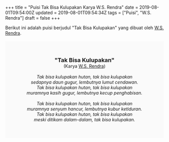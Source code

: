 +++
title = "Puisi Tak Bisa Kulupakan Karya W.S. Rendra"
date = 2019-08-01T09:54:00Z
updated = 2019-08-01T09:54:34Z
tags = ["Puisi", "W.S. Rendra"]
draft = false
+++

<div dir="ltr" style="text-align: left;" trbidi="on"><div style="text-align: justify;">Berikut ini adalah puisi berjudul "Tak Bisa Kulupakan" yang dibuat oleh <a href="https://ensiklopedia.kemdikbud.go.id/sastra/artikel/Rendra" target="_blank">W.S. Rendra</a>. </div><br /><div style="background: #FAFAFA; font-size: 14px; height: auto; margin: 0 auto; padding: 50px; text-align: center; width: auto;"><span style="font-size: 18px;"><b>"Tak Bisa Kulupakan"</b></span><br />(Karya <a href="https://www.sekata.web.id/tags/w.s.-rendra" target="_blank">W.S. Rendra</a>) <br /><br /><i>Tak bisa kulupakan hutan, tak bisa kulupakan<br />sedapnya daun gugur, lembutnya lumut cendawan.<br />Tak bisa kulupakan hutan, tak bisa kulupakan<br />muramnya kasih gugur, lembutnya kecup penghabisan.<br /><br />Tak bisa kulupakan hutan, tak bisa kulupakan<br />muramnya senyum hancur, lembutnya kubur ketiduran.<br />Tak bisa kulupakan hutan, tak bisa kulupakan<br />meski ditikam dalam-dalam, tak bisa kulupakan.</i> </div></div>
